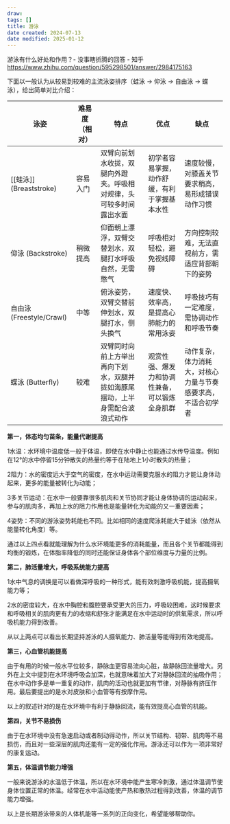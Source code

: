 ```yaml
---
draw:
tags: []
title: 游泳
date created: 2024-07-13
date modified: 2025-01-12
---
```


游泳有什么好处和作用？- 没事瞎折腾的回答 - 知乎  
https://www.zhihu.com/question/595298501/answer/2984175163

下面以一般认为从较易到较难的主流泳姿排序（蛙泳 → 仰泳 → 自由泳 → 蝶泳），给出简单对比介绍：

| 泳姿                    | 难易度（相对）| 特点                                     | 优点                      | 缺点                             |
| --------------------- | ------- | -------------------------------------- | ----------------------- | ------------------------------ |
| [[蛙泳]] (Breaststroke) | 容易入门    | 双臂向前划水收拢，双腿向外蹬夹。呼吸相对规律，头可较多时间露出水面      | 初学者容易掌握，动作舒缓，有利于掌握基本水性  | 速度较慢，对膝盖关节要求稍高，易形成错误动作习惯       |
| 仰泳 (Backstroke)       | 稍微提高    | 仰面朝上漂浮，双臂交替划水，双腿打水呼吸自然，无需憋气            | 呼吸相对轻松，避免视线障碍           | 方向控制较难，无法直视前方，需适应背部朝下的姿势       |
| 自由泳 (Freestyle/Crawl) | 中等      | 俯泳姿势，双臂交替前伸划水，双腿打水，侧头换气                | 速度快、效率高，是提高心肺能力的常用泳姿    | 呼吸技巧有一定难度，需协调动作和呼吸节奏           |
| 蝶泳 (Butterfly)        | 较难      | 双臂同时向前上方举出再向下划水，双腿并拢如海豚尾摆动，上半身需配合波浪式动作 | 观赏性强、爆发力和协调性兼备，可以锻炼全身肌群 | 动作复杂，体力消耗大，对核心力量与节奏感要求高，不适合初学者 |

**第一，体态均匀苗条，能量代谢提高**

1水温：水环境中温度低一般于体温，即使在水中静止也能通过水传导温度。例如在12°的水中停留15分钟散失的热量约等于在陆地上1小时散失的热量；

2阻力：水的密度远大于空气的密度，在水中运动需要克服水的阻力才能让身体动起来，更多的能量被转化为动能；

3多关节运动：在水中一般要靠很多肌肉和关节协同才能让身体协调的运动起来，参与的肌肉多，再加上水的阻力作用也是能量转化为动能的又一重要因素；

4姿势：不同的游泳姿势耗能也不同。比如相同的速度爬泳耗能大于蛙泳（依然从能量转化角度）等。

通过以上四点看就能理解为什么水环境能更多的消耗能量，而且各个关节都能得到均衡的锻炼，在体脂率降低的同时还能保证身体各个部位维度与力量的比例。

**第二，肺活量增大，呼吸系统能力提高**

1水中气息的调换是可以看做深呼吸的一种形式，能有效刺激呼吸机能，提高摄氧能力等；

2水的密度较大，在水中胸腔和腹腔要承受更大的压力，呼吸较困难，这时候要求和呼吸相关的肌肉更有力的收缩和舒张才能满足在水中运动时的供氧需求，所以呼吸机能力得到改善。

从以上两点可以看出长期坚持游泳的人摄氧能力、肺活量等能得到有效地提高。

**第三，心血管机能提高**

由于有用的时候一般水平位较多，静脉血更容易流向心脏，故静脉回流量增大。另外在上文中提到在水环境呼吸会加深，也就意味着加大了对静脉回流的抽吸作用；在水中动作多是单一重复的动作，肌肉的活动也就更加有节律，对静脉有挤压作用。最后要提出的是水对皮肤和小血管等有按摩作用。

以上的叙述针对的是在水环境中有利于静脉回流，能有效提高心血管的机能。

**第四，关节不易损伤**

由于在水环境中没有急速启动或者制动得动作，所以关节结构、韧带、肌肉等不易损伤，而且对一些深层的肌肉还能有一定的强化作用。游泳还可以作为一项非常好的康复运动。

**第五，体温调节能力增强**

一般来说游泳的水温低于体温，所以在水环境中能产生寒冷刺激，通过体温调节使身体位置正常的体温。经常在水中活动能使产热和散热过程得到改善，体温的调节能力增强。

以上是长期游泳带来的人体机能等一系列的正向变化，希望能够帮助你。
